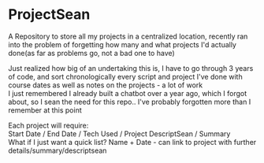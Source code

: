 # ProjectSean
A Repository to store all my projects in a centralized location, recently ran into the problem of forgetting how many and what projects I'd actually done(as far as problems go, not a bad one to have)</br>

Just realized how big of an undertaking this is, I have to go through 3 years of code, and sort chronologically every script and project I've done with course dates as well as notes on the projects - a lot of work</br>
I just remembered I already built a chatbot over a year ago, which I forgot about, so I sean the need for this repo.. I've probably forgotten more than I remember at this point</br>

Each project will require:</br>
Start Date / End Date / Tech Used / Project DescriptSean / Summary </br>
What if I just want a quick list? Name + Date - can link to project with further details/summary/descriptsean</br>
